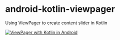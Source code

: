 # android-kotlin-viewpager
Using ViewPager to create content slider in Kotlin

[![ViewPager with Kotlin in Android](https://i.imgur.com/j1jceRt.png)](https://www.youtube.com/watch?v=PmobXVhZwm4)
